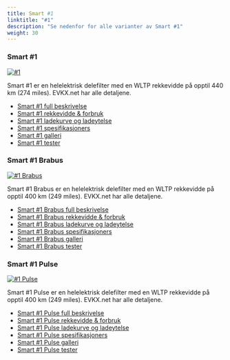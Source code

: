 ```yaml
---
title: Smart #1
linktitle: "#1"
description: "Se nedenfor for alle varianter av Smart #1"
weight: 30
---
```

### Smart #1

<a href="hash1/"><img src="https://media.evkx.net/multimedia/models/smart/hash1/hash1/main_1_st.jpg" class="img-fluid" alt="#1" ></a>

Smart #1 er en helelektrisk delefilter med en WLTP rekkevidde på opptil 440 km (274 miles). EVKX.net har alle detaljene. 

- [Smart #1 full beskrivelse](hash1/)
- [Smart #1 rekkevidde & forbruk](hash1/rangeandconsumption/)
- [Smart #1 ladekurve og ladeytelse](hash1/chargingcurve/)
- [Smart #1 spesifikasjoners](hash1/specifications/)
- [Smart #1 galleri](hash1/gallery/)
- [Smart #1 tester](hash1/reviews/)

### Smart #1 Brabus

<a href="hash1_brabus/"><img src="https://media.evkx.net/multimedia/models/smart/hash1/hash1_brabus/main_1_st.jpg" class="img-fluid" alt="#1 Brabus" ></a>

Smart #1 Brabus er en helelektrisk delefilter med en WLTP rekkevidde på opptil 400 km (249 miles). EVKX.net har alle detaljene. 

- [Smart #1 Brabus full beskrivelse](hash1_brabus/)
- [Smart #1 Brabus rekkevidde & forbruk](hash1_brabus/rangeandconsumption/)
- [Smart #1 Brabus ladekurve og ladeytelse](hash1_brabus/chargingcurve/)
- [Smart #1 Brabus spesifikasjoners](hash1_brabus/specifications/)
- [Smart #1 Brabus galleri](hash1_brabus/gallery/)
- [Smart #1 Brabus tester](hash1_brabus/reviews/)

### Smart #1 Pulse

<a href="hash1_pulse/"><img src="https://media.evkx.net/multimedia/models/smart/hash1/hash1_pulse/main_1_st.jpg" class="img-fluid" alt="#1 Pulse" ></a>

Smart #1 Pulse er en helelektrisk delefilter med en WLTP rekkevidde på opptil 400 km (249 miles). EVKX.net har alle detaljene. 

- [Smart #1 Pulse full beskrivelse](hash1_pulse/)
- [Smart #1 Pulse rekkevidde & forbruk](hash1_pulse/rangeandconsumption/)
- [Smart #1 Pulse ladekurve og ladeytelse](hash1_pulse/chargingcurve/)
- [Smart #1 Pulse spesifikasjoners](hash1_pulse/specifications/)
- [Smart #1 Pulse galleri](hash1_pulse/gallery/)
- [Smart #1 Pulse tester](hash1_pulse/reviews/)


